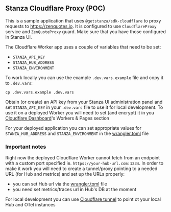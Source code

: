 ## Stanza Cloudflare Proxy (POC)

This is a sample application that uses `@getstanza/sdk-cloudflare` to proxy requests to https://zenquotes.io.
It is configured to use `CloudflareProxy` service and `ZenQuoteProxy` guard. Make sure that you have those configured in Stanza UI.

The Cloudflare Worker app uses a couple of variables that need to be set:
- `STANZA_API_KEY`
- `STANZA_HUB_ADDRESS`
- `STANZA_ENVIRONMENT`

To work locally you can use the example `.dev.vars.example` file and copy it to `.dev.vars`:
```shell
cp .dev.vars.example .dev.vars
```

Obtain (or create) an API key from your Stanza UI administration panel and set `STANZA_API_KEY` in your `.dev.vars` file to use it for local development. To use it on a deployed Worker you will need to set (and encrypt) it in you [Cloudflare Dashboard](https://dash.cloudflare.com)'s Workers & Pages section

For your deployed application you can set appropriate values for `STANZA_HUB_ADDRESS` and `STANZA_ENVIRONMENT` in the [wrangler.toml](./wrangler.toml) file

### Important notes

Right now the deployed Cloudflare Worker cannot fetch from an endpoint with a custom port specified ie. `https://your-hub-url.com:1234`. In order to make it work you will need to create a tunnel/proxy pointing to a needed URL (for Hub and metrics) and set up the URLs properly:
- you can set Hub url via the [wrangler.toml](./wrangler.toml) file
- you need set metrics/traces url in Hub's DB at the moment

For local development you can use [Cloudflare tunnel](https://developers.cloudflare.com/pages/how-to/preview-with-cloudflare-tunnel/#start-a-cloudflare-tunnel) to point ot your local Hub and OTel instances

